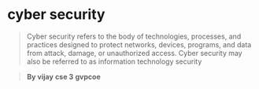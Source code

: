# cyber security

>Cyber security refers to the body of technologies, processes, and practices
>designed to protect networks, devices, programs, and data from attack, damage, or unauthorized access.
>Cyber security may also be referred to as information technology security

>**By vijay**
>**cse 3**
>**gvpcoe**
